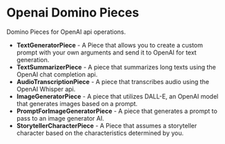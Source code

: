 # Openai Domino Pieces
Domino Pieces for OpenAI api operations.

- **TextGeneratorPiece** - A Piece that allows you to create a custom prompt with your own arguments and send it to OpenAI for text generation.
- **TextSummarizerPiece** - A piece that summarizes long texts using the OpenAI chat completion api.
- **AudioTranscriptionPiece** - A piece that transcribes audio using the OpenAI Whisper api.
- **ImageGeneratorPiece** - A piece that utilizes DALL-E, an OpenAI model that generates images based on a prompt.
- **PromptForImageGeneratorPiece** - A piece that generates a prompt to pass to an image generator AI.
- **StorytellerCharacterPiece** - A Piece that assumes a storyteller character based on the characteristics determined by you.
